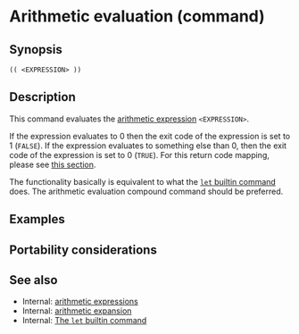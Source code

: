 # Arithmetic evaluation (command)

## Synopsis

    (( <EXPRESSION> ))

## Description

This command evaluates the [arithmetic expression](../../syntax/arith_expr.md)
`<EXPRESSION>`.

If the expression evaluates to 0 then the exit code of the expression is
set to 1 (`FALSE`). If the expression evaluates to something else than
0, then the exit code of the expression is set to 0 (`TRUE`). For this
return code mapping, please see [this
section](../../syntax/arith_expr.md#arithmetic_expressions_and_return_codes).

The functionality basically is equivalent to what the [`let` builtin
command](../../commands/builtin/let.md) does. The arithmetic evaluation compound
command should be preferred.

## Examples

## Portability considerations

## See also

- Internal: [arithmetic expressions](../../syntax/arith_expr.md)
- Internal: [arithmetic expansion](../../syntax/expansion/arith.md)
- Internal: [The `let` builtin command](../../commands/builtin/let.md)
